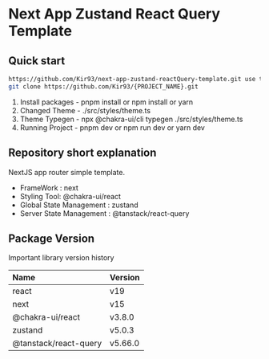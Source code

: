 # Next App Zustand React Query Template

## Quick start

```zsh
https://github.com/Kir93/next-app-zustand-reactQuery-template.git use this template and make project
git clone https://github.com/Kir93/{PROJECT_NAME}.git
```

1. Install packages - pnpm install or npm install or yarn
2. Changed Theme - ./src/styles/theme.ts
3. Theme Typegen - npx @chakra-ui/cli typegen ./src/styles/theme.ts
4. Running Project - pnpm dev or npm run dev or yarn dev

## Repository short explanation

NextJS app router simple template.

- FrameWork : next
- Styling Tool: @chakra-ui/react
- Global State Management : zustand
- Server State Management : @tanstack/react-query

## Package Version

Important library version history

| Name                  | Version |
| :-------------------- | :------ |
| react                 | v19     |
| next                  | v15     |
| @chakra-ui/react      | v3.8.0  |
| zustand               | v5.0.3  |
| @tanstack/react-query | v5.66.0 |
